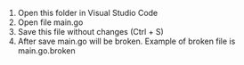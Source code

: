 1) Open this folder in Visual Studio Code
2) Open file main.go
3) Save this file without changes (Ctrl + S)
4) After save main.go will be broken. Example of broken file is main.go.broken
